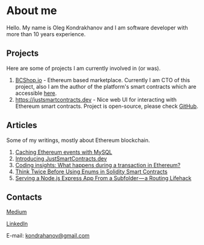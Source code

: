 # About me
Hello. 
My name is Oleg Kondrakhanov and I am software developer with more than 10 years experience. 


## Projects
Here are some of projects I am currently involved in (or was).

1. [BCShop.io](https://bcshop.io/) - Ethereum based marketplace. Currently I am CTO of this project, also I am the author of the platform's smart contracts which are accessible [here](<https://github.com/bcshop-io/bcshop.io>).
2. <https://justsmartcontracts.dev> - Nice web UI for interacting with Ethereum smart contracts. Project is open-source, please check [GitHub](<https://github.com/olekon/justsmartcontracts>).


## Articles
Some of my writings, mostly about Ethereum blockchain.

1. [Caching Ethereum events with MySQL](https://medium.com/coinmonks/caching-ethereum-events-with-mysql-18bfa3558355)
2. [Introducing JustSmartContracts.dev](https://medium.com/coinmonks/introducing-justsmartcontracts-dev-web-tool-for-interacting-with-ethereum-smart-contracts-da9b5dfe563c)
3. [Coding insights: What happens during a transaction in Ethereum?](https://bcshop.io/blog/blog-coding/coding-insights-what-happens-during-a-transaction/)
4. [Think Twice Before Using Enums in Solidity Smart Contracts](https://medium.com/coinmonks/beware-the-solidity-enums-5f64b3435fa4) 
5. [Serving a Node.js Express App From a Subfolder — a Routing Lifehack](https://medium.com/better-programming/serving-a-node-js-express-app-from-a-subfolder-a-routing-lifehack-a3c88da9840c)

## Contacts 
[Medium](https://medium.com/@kondrahanov)

[LinkedIn](https://www.linkedin.com/in/oleg-kondrakhanov-0142b114a/)

E-mail: [kondrahanov@gmail.com](mailto:kondrahanov@gmail.com)

